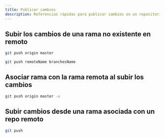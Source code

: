 ```yaml
---
title: Publicar cambios
description: Referencias rápidas para publicar cambios en un repositorio remoto Git.
---
```


## Subir los cambios de una rama no existente en remoto

````sh frame=none
git push origin master
````

````sh frame=none
git push remoteName branchesName
````

## Asociar rama con la rama remota al subir los cambios

````sh frame=none
git push origin master -u
````

## Subir cambios desde una rama asociada con un repo remoto

````sh frame=none
git push
````
